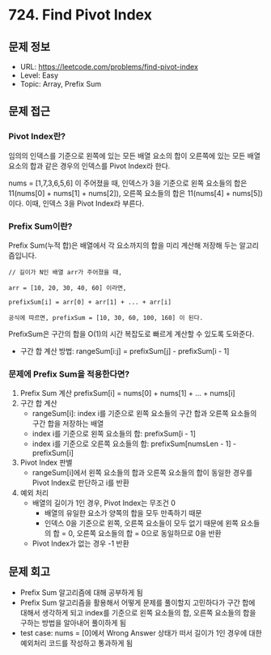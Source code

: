 # 724. Find Pivot Index

## 문제 정보

- URL: https://leetcode.com/problems/find-pivot-index
- Level: Easy
- Topic: Array, Prefix Sum

## 문제 접근

### Pivot Index란?

임의의 인덱스를 기준으로 왼쪽에 있는 모든 배열 요소의 합이 오른쪽에 있는 모든 배열 요소의 합과 같은 경우의 인덱스를 Pivot Index라 한다.

nums = [1,7,3,6,5,6] 이 주어졌을 때, 인덱스가 3을 기준으로 왼쪽 요소들의 합은 11(nums[0] + nums[1] + nums[2]), 오른쪽 요소들의 합은 11(nums[4] + nums[5])이다. 이때, 인덱스 3을 Pivot Index라 부른다.

### Prefix Sum이란?

Prefix Sum(누적 합)은 배열에서 각 요소까지의 합을 미리 계산해 저장해 두는 알고리즘입니다.

```plaintext
// 길이가 N인 배열 arr가 주어졌을 때,

arr = [10, 20, 30, 40, 60] 이라면,

prefixSum[i] = arr[0] + arr[1] + ... + arr[i]

공식에 따르면, prefixSum = [10, 30, 60, 100, 160] 이 된다.

```

PrefixSum은 구간의 합을 O(1)의 시간 복잡도로 빠르게 계산할 수 있도록 도와준다.

- 구간 합 계산 방법: rangeSum[i:j] = prefixSum[j] - prefixSum[i - 1]

### 문제에 Prefix Sum을 적용한다면?

1. Prefix Sum 계산 prefixSum[i] = nums[0] + nums[1] + ... + nums[i]
2. 구간 합 계산
   - rangeSum[i]: index i를 기준으로 왼쪽 요소들의 구간 합과 오른쪽 요소들의 구간 합을 저장하는 배열
   - index i를 기준으로 왼쪽 요소들의 합: prefixSum[i - 1]
   - index i를 기준으로 오른쪽 요소들의 합: prefixSum[numsLen - 1] - prefixSum[i]
3. Pivot Index 판별
   - rangeSum[i]에서 왼쪽 요소들의 합과 오른쪽 요소들의 합이 동일한 경우를 Pivot Index로 판단하고 i를 반환
4. 예외 처리
   - 배열의 길이가 1인 경우, Pivot Index는 무조건 0
     - 배열의 유일한 요소가 양쪽의 합을 모두 만족하기 때문
     - 인덱스 0을 기준으로 왼쪽, 오른쪽 요소들이 모두 없기 때문에 왼쪽 요소들의 합 = 0, 오른쪽 요소들의 합 = 0으로 동일하므로 0을 반환
   - Pivot Index가 없는 경우 -1 반환

## 문제 회고

- Prefix Sum 알고리즘에 대해 공부하게 됨
- Prefix Sum 알고리즘을 활용해서 어떻게 문제를 풀이할지 고민하다가 구간 합에 대해서 생각하게 되고 index를 기준으로 왼쪽 요소들의 합, 오른쪽 요소들의 합을 구하는 방법을 알아내어 풀이하게 됨
- test case: nums = [0]에서 Wrong Answer 상태가 떠서 길이가 1인 경우에 대한 예외처리 코드를 작성하고 통과하게 됨

